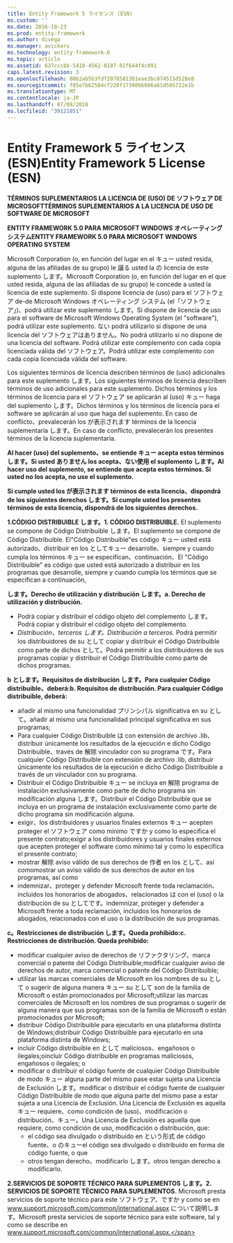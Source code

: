 ```yaml
---
title: Entity Framework 5 ライセンス (ESN)
ms.custom: ''
ms.date: 2016-10-23
ms.prod: entity-framework
ms.author: divega
ms.manager: avickers
ms.technology: entity-framework-6
ms.topic: article
ms.assetid: 637cccbb-5418-4562-8187-02f644f4c091
caps.latest.revision: 3
ms.openlocfilehash: 80b2ab5b3fdf2078581381eae3bc874515d528e8
ms.sourcegitcommit: f05e7b62584cf228f17390bb086a61d505712e1b
ms.translationtype: MT
ms.contentlocale: ja-JP
ms.lasthandoff: 07/08/2018
ms.locfileid: "39121851"
---
```

# <a name="entity-framework-5-license-esn"></a><span data-ttu-id="dadb1-102">Entity Framework 5 ライセンス (ESN)</span><span class="sxs-lookup"><span data-stu-id="dadb1-102">Entity Framework 5 License (ESN)</span></span>
<span data-ttu-id="dadb1-103">**TÉRMINOS SUPLEMENTARIOS LA LICENCIA DE (USO) DE ソフトウェア DE MICROSOFT**</span><span class="sxs-lookup"><span data-stu-id="dadb1-103">**TÉRMINOS SUPLEMENTARIOS A LA LICENCIA DE USO DE SOFTWARE DE MICROSOFT**</span></span>

<span data-ttu-id="dadb1-104">**ENTITY FRAMEWORK 5.0 PARA MICROSOFT WINDOWS オペレーティング システム**</span><span class="sxs-lookup"><span data-stu-id="dadb1-104">**ENTITY FRAMEWORK 5.0 PARA MICROSOFT WINDOWS OPERATING SYSTEM**</span></span>

<span data-ttu-id="dadb1-105">Microsoft Corporation (o, en función del lugar en el キュー usted resida, alguna de las afiliadas de su grupo) le 譲る usted la の licencia de este suplemento します。</span><span class="sxs-lookup"><span data-stu-id="dadb1-105">Microsoft Corporation (o, en función del lugar en el que usted resida, alguna de las afiliadas de su grupo) le concede a usted la licencia de este suplemento.</span></span> <span data-ttu-id="dadb1-106">Si dispone licencia de (uso) para el ソフトウェア de-de Microsoft Windows オペレーティング システム (el「ソフトウェア」)、podrá utilizar este suplemento します。</span><span class="sxs-lookup"><span data-stu-id="dadb1-106">Si dispone de licencia de uso para el software de Microsoft Windows Operating System (el "software"), podrá utilizar este suplemento.</span></span> <span data-ttu-id="dadb1-107">ない podrá utilizarlo si dispone de una licencia del ソフトウェアはありません。</span><span class="sxs-lookup"><span data-stu-id="dadb1-107">No podrá utilizarlo si no dispone de una licencia del software.</span></span> <span data-ttu-id="dadb1-108">Podrá utilizar este complemento con cada copia licenciada válida del ソフトウェア。</span><span class="sxs-lookup"><span data-stu-id="dadb1-108">Podrá utilizar este complemento con cada copia licenciada válida del software.</span></span>

<span data-ttu-id="dadb1-109">Los siguientes términos de licencia describen términos de (uso) adicionales para este suplemento します。</span><span class="sxs-lookup"><span data-stu-id="dadb1-109">Los siguientes términos de licencia describen términos de uso adicionales para este suplemento.</span></span> <span data-ttu-id="dadb1-110">Dichos términos y los términos de licencia para el ソフトウェア se aplicarán al (uso) キュー haga del suplemento します。</span><span class="sxs-lookup"><span data-stu-id="dadb1-110">Dichos términos y los términos de licencia para el software se aplicarán al uso que haga del suplemento.</span></span> <span data-ttu-id="dadb1-111">En caso de conflicto、prevalecerán los が表示されます términos de la licencia suplementaria します。</span><span class="sxs-lookup"><span data-stu-id="dadb1-111">En caso de conflicto, prevalecerán los presentes términos de la licencia suplementaria.</span></span>

<span data-ttu-id="dadb1-112">**Al hacer (uso) del suplemento、se entiende キュー acepta estos términos します。Si usted ありません los acepta、ない使用 el suplemento します。**</span><span class="sxs-lookup"><span data-stu-id="dadb1-112">**Al hacer uso del suplemento, se entiende que acepta estos términos. Si usted no los acepta, no use el suplemento.**</span></span>

<span data-ttu-id="dadb1-113">**Si cumple usted los が表示されます términos de esta licencia、dispondrá de los siguientes derechos します。**</span><span class="sxs-lookup"><span data-stu-id="dadb1-113">**Si cumple usted los presentes términos de esta licencia, dispondrá de los siguientes derechos.**</span></span>

<span data-ttu-id="dadb1-114">**1.CÓDIGO DISTRIBUIBLE します。**</span><span class="sxs-lookup"><span data-stu-id="dadb1-114">**1. CÓDIGO DISTRIBUIBLE.**</span></span> <span data-ttu-id="dadb1-115">El suplemento se compone de Código Distribuible します。</span><span class="sxs-lookup"><span data-stu-id="dadb1-115">El suplemento se compone de Código Distribuible.</span></span> <span data-ttu-id="dadb1-116">El"Código Distribuible"es código キュー usted está autorizado、distribuir en los としてキュー desarrolle、siempre y cuando cumpla los términos キュー se especifican、continuación、</span><span class="sxs-lookup"><span data-stu-id="dadb1-116">El "Código Distribuible" es código que usted está autorizado a distribuir en los programas que desarrolle, siempre y cuando cumpla los términos que se especifican a continuación,</span></span>

<span data-ttu-id="dadb1-117">**します。Derecho de utilización y distribución します。**</span><span class="sxs-lookup"><span data-stu-id="dadb1-117">**a. Derecho de utilización y distribución.**</span></span>

-   <span data-ttu-id="dadb1-118">Podrá copiar y distribuir el código objeto del complemento します。</span><span class="sxs-lookup"><span data-stu-id="dadb1-118">Podrá copiar y distribuir el código objeto del complemento.</span></span>
-   <span data-ttu-id="dadb1-119">*Distribución、terceros します。*</span><span class="sxs-lookup"><span data-stu-id="dadb1-119">*Distribución a terceros.*</span></span> <span data-ttu-id="dadb1-120">Podrá permitir los distribuidores de su として copiar y distribuir el Código Distribuible como parte de dichos として。</span><span class="sxs-lookup"><span data-stu-id="dadb1-120">Podrá permitir a los distribuidores de sus programas copiar y distribuir el Código Distribuible como parte de dichos programas.</span></span>

<span data-ttu-id="dadb1-121">**b とします。Requisitos de distribución します。Para cualquier Código distribuible、deberá:**</span><span class="sxs-lookup"><span data-stu-id="dadb1-121">**b. Requisitos de distribución. Para cualquier Código distribuible, deberá:**</span></span>

-   <span data-ttu-id="dadb1-122">añadir al mismo una funcionalidad プリンシパル significativa en su として。</span><span class="sxs-lookup"><span data-stu-id="dadb1-122">añadir al mismo una funcionalidad principal significativa en sus programas;</span></span>
-   <span data-ttu-id="dadb1-123">Para cualquier Código Distribuible は con extensión de archivo .lib、distribuir únicamente los resultados de la ejecución e dicho Código Distribuible、través de 解除 vinculador con su programa です。</span><span class="sxs-lookup"><span data-stu-id="dadb1-123">Para cualquier Código Distribuible con extensión de archivo .lib, distribuir únicamente los resultados de la ejecución e dicho Código Distribuible a través de un vinculador con su programa.</span></span>
-   <span data-ttu-id="dadb1-124">Distribuir el Código Distribuible キュー se incluya en 解除 programa de instalación exclusivamente como parte de dicho programa sin modificación alguna します。</span><span class="sxs-lookup"><span data-stu-id="dadb1-124">Distribuir el Código Distribuible que se incluya en un programa de instalación exclusivamente como parte de dicho programa sin modificación alguna.</span></span>
-   <span data-ttu-id="dadb1-125">exigir、los distribuidores y usuarios finales externos キュー acepten proteger el ソフトウェア como mínimo ですか y como lo especifica el presente contrato;</span><span class="sxs-lookup"><span data-stu-id="dadb1-125">exigir a los distribuidores y usuarios finales externos que acepten proteger el software como mínimo tal y como lo especifica el presente contrato;</span></span>
-   <span data-ttu-id="dadb1-126">mostrar 解除 aviso válido de sus derechos de 作者 en los として、así como</span><span class="sxs-lookup"><span data-stu-id="dadb1-126">mostrar un aviso válido de sus derechos de autor en los programas, así como</span></span>
-   <span data-ttu-id="dadb1-127">indemnizar、proteger y defender Microsoft frente toda reclamación、incluidos los honorarios de abogados、relacionados は con el (uso) o la distribución de su としてです。</span><span class="sxs-lookup"><span data-stu-id="dadb1-127">indemnizar, proteger y defender a Microsoft frente a toda reclamación, incluidos los honorarios de abogados, relacionados con el uso o la distribución de sus programas.</span></span>

<span data-ttu-id="dadb1-128">**c。Restricciones de distribución します。Queda prohibido:**</span><span class="sxs-lookup"><span data-stu-id="dadb1-128">**c. Restricciones de distribución. Queda prohibido:**</span></span>

-   <span data-ttu-id="dadb1-129">modificar cualquier aviso de derechos de リファクタリング、marca comercial o patente del Código Distribuible;</span><span class="sxs-lookup"><span data-stu-id="dadb1-129">modificar cualquier aviso de derechos de autor, marca comercial o patente del Código Distribuible;</span></span>
-   <span data-ttu-id="dadb1-130">utilizar las marcas comerciales de Microsoft en los nombres de su として o sugerir de alguna manera キュー su として son de la familia de Microsoft o están promocionados por Microsoft;</span><span class="sxs-lookup"><span data-stu-id="dadb1-130">utilizar las marcas comerciales de Microsoft en los nombres de sus programas o sugerir de alguna manera que sus programas son de la familia de Microsoft o están promocionados por Microsoft;</span></span>
-   <span data-ttu-id="dadb1-131">distribuir Código Distribuible para ejecutarlo en una plataforma distinta de Windows;</span><span class="sxs-lookup"><span data-stu-id="dadb1-131">distribuir Código Distribuible para ejecutarlo en una plataforma distinta de Windows;</span></span>
-   <span data-ttu-id="dadb1-132">incluir Código distribuible en として maliciosos、engañosos o ilegales;o</span><span class="sxs-lookup"><span data-stu-id="dadb1-132">incluir Código distribuible en programas maliciosos, engañosos o ilegales; o</span></span>
-   <span data-ttu-id="dadb1-133">modificar o distribuir el código fuente de cualquier Código Distribuible de modo キュー alguna parte del mismo pase estar sujeta una Licencia de Exclusión します。</span><span class="sxs-lookup"><span data-stu-id="dadb1-133">modificar o distribuir el código fuente de cualquier Código Distribuible de modo que alguna parte del mismo pase a estar sujeta a una Licencia de Exclusión.</span></span> <span data-ttu-id="dadb1-134">Una Licencia de Exclusión es aquella キュー requiere、como condición de (uso)、modificación o distribución、キュー。</span><span class="sxs-lookup"><span data-stu-id="dadb1-134">Una Licencia de Exclusión es aquella que requiere, como condición de uso, modificación o distribución, que:</span></span>
    -   <span data-ttu-id="dadb1-135">el código sea divulgado o distribuido en という形式 de código fuente、o のキュー</span><span class="sxs-lookup"><span data-stu-id="dadb1-135">el código sea divulgado o distribuido en forma de código fuente, o que</span></span>
    -   <span data-ttu-id="dadb1-136">otros tengan derecho、modificarlo します。</span><span class="sxs-lookup"><span data-stu-id="dadb1-136">otros tengan derecho a modificarlo.</span></span>

<span data-ttu-id="dadb1-137">**2.SERVICIOS DE SOPORTE TÉCNICO PARA SUPLEMENTOS します。**</span><span class="sxs-lookup"><span data-stu-id="dadb1-137">**2. SERVICIOS DE SOPORTE TÉCNICO PARA SUPLEMENTOS.**</span></span> <span data-ttu-id="dadb1-138">Microsoft presta servicios de soporte técnico para este ソフトウェア、ですか y como se en www.support.microsoft.com/common/international.aspx について説明します。</span><span class="sxs-lookup"><span data-stu-id="dadb1-138">Microsoft presta servicios de soporte técnico para este software, tal y como se describe en www.support.microsoft.com/common/international.aspx.</span></span>

